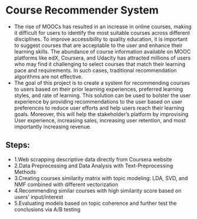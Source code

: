 # Course Recommender System
- The rise of MOOCs has resulted in an increase in online courses, making it difficult for users to identify the most suitable courses across different disciplines. To improve accessibility to quality education, it is important to suggest courses that are acceptable to the user and enhance their learning skills. The abundance of course information available on MOOC platforms like edX, Coursera, and Udacity has attracted millions of users who may find it challenging to select courses that match their learning pace and requirements. In such cases, traditional recommendation algorithms are not effective.
- The goal of this project is to create a system for recommending courses to users based on their prior learning experiences, preferred learning styles, and rate of learning. This solution can be used to bolster the user experience by providing recommendations to the user based on user preferences to reduce user efforts and help users reach their learning goals. Moreover, this will help the stakeholder’s platform by improvising User experience, increasing sales, increasing user retention, and most importantly increasing revenue.

## Steps:
- 1.Web scrapping descriptive data directly from Coursera website
- 2.Data Preprocessing and Data Analysis with Text-Preprocessing Methods
- 3.Creating courses similarity matrix with topic modeling: LDA, SVD, and NMF combined with different vectorization
- 4.Recommending similar courses with high similarity score based on users' input/interest
- 5.Evaluating models based on topic coherence and further test the conclusions via A/B testing

